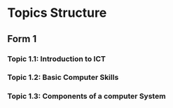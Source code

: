# Topics Structure
## Form 1
### Topic 1.1: Introduction to ICT
### Topic 1.2: Basic Computer Skills
### Topic 1.3: Components of a computer System